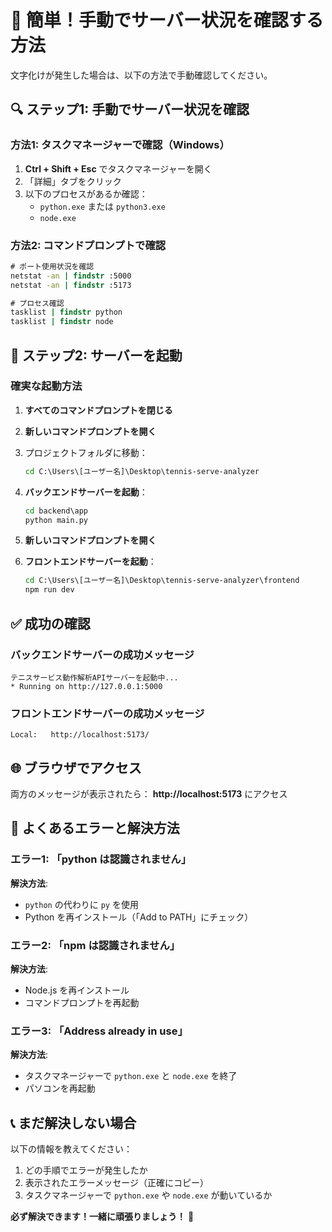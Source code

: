 # 🔧 簡単！手動でサーバー状況を確認する方法

文字化けが発生した場合は、以下の方法で手動確認してください。

## 🔍 ステップ1: 手動でサーバー状況を確認

### 方法1: タスクマネージャーで確認（Windows）
1. **Ctrl + Shift + Esc** でタスクマネージャーを開く
2. 「詳細」タブをクリック
3. 以下のプロセスがあるか確認：
   - `python.exe` または `python3.exe`
   - `node.exe`

### 方法2: コマンドプロンプトで確認
```cmd
# ポート使用状況を確認
netstat -an | findstr :5000
netstat -an | findstr :5173

# プロセス確認
tasklist | findstr python
tasklist | findstr node
```

## 🚀 ステップ2: サーバーを起動

### 確実な起動方法
1. **すべてのコマンドプロンプトを閉じる**
2. **新しいコマンドプロンプトを開く**
3. プロジェクトフォルダに移動：
   ```cmd
   cd C:\Users\[ユーザー名]\Desktop\tennis-serve-analyzer
   ```

4. **バックエンドサーバーを起動**：
   ```cmd
   cd backend\app
   python main.py
   ```
   
5. **新しいコマンドプロンプトを開く**
6. **フロントエンドサーバーを起動**：
   ```cmd
   cd C:\Users\[ユーザー名]\Desktop\tennis-serve-analyzer\frontend
   npm run dev
   ```

## ✅ 成功の確認

### バックエンドサーバーの成功メッセージ
```
テニスサービス動作解析APIサーバーを起動中...
* Running on http://127.0.0.1:5000
```

### フロントエンドサーバーの成功メッセージ
```
Local:   http://localhost:5173/
```

## 🌐 ブラウザでアクセス
両方のメッセージが表示されたら：
**http://localhost:5173** にアクセス

## 🔧 よくあるエラーと解決方法

### エラー1: 「python は認識されません」
**解決方法**:
- `python` の代わりに `py` を使用
- Python を再インストール（「Add to PATH」にチェック）

### エラー2: 「npm は認識されません」
**解決方法**:
- Node.js を再インストール
- コマンドプロンプトを再起動

### エラー3: 「Address already in use」
**解決方法**:
- タスクマネージャーで `python.exe` と `node.exe` を終了
- パソコンを再起動

## 📞 まだ解決しない場合

以下の情報を教えてください：
1. どの手順でエラーが発生したか
2. 表示されたエラーメッセージ（正確にコピー）
3. タスクマネージャーで `python.exe` や `node.exe` が動いているか

**必ず解決できます！一緒に頑張りましょう！** 🎾

